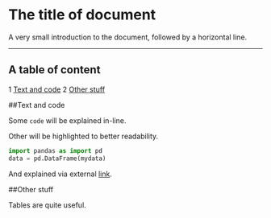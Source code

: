 # The title of document

A very small introduction to the document, followed by a horizontal line.

---

## A table of content

1 [Text and code](#text-and-code)
2 [Other stuff](#other-stuff)

##Text and code

Some `code` will be explained in-line.

Other will be highlighted to better readability.

```python
import pandas as import pd
data = pd.DataFrame(mydata)
```

And explained via external [link](https://pandas.pydata.org/).

##Other stuff

Tables are quite useful.
